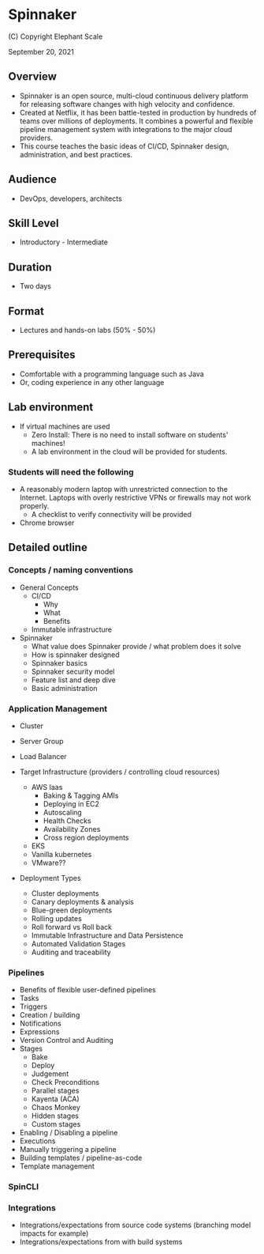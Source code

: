 # Spinnaker

(C) Copyright Elephant Scale

September 20, 2021

## Overview

* Spinnaker is an open source, multi-cloud continuous delivery platform for releasing software changes with high velocity and confidence.
* Created at Netflix, it has been battle-tested in production by hundreds of teams over millions of deployments. It combines a powerful and flexible pipeline management system with integrations to the major cloud providers.
* This course teaches the basic ideas of CI/CD, Spinnaker design, administration, and best practices. 

## Audience

* DevOps, developers, architects

## Skill Level

* Introductory - Intermediate

## Duration
* Two days

## Format
* Lectures and hands-on labs (50% - 50%)

## Prerequisites

* Comfortable with a programming language such as Java
* Or, coding experience in any other language


## Lab environment

* If virtual machines are used
  * Zero Install: There is no need to install software on students' machines!
  * A lab environment in the cloud will be provided for students.

### Students will need the following
* A reasonably modern laptop with unrestricted connection to the Internet. Laptops with overly restrictive VPNs or firewalls may not work properly.
  * A checklist to verify connectivity will be provided
* Chrome browser

## Detailed outline

### Concepts / naming conventions
* General Concepts
  * CI/CD
    * Why
    * What
    * Benefits
  * Immutable infrastructure   
* Spinnaker
  * What value does Spinnaker provide / what problem does it solve
  * How is spinnaker designed
  * Spinnaker basics
  * Spinnaker security model
  * Feature list and deep dive
  * Basic administration
### Application Management
* Cluster
* Server Group
* Load Balancer
* Target Infrastructure (providers / controlling cloud resources)

  * AWS Iaas
    * Baking & Tagging AMIs
    * Deploying in EC2
    * Autoscaling
    * Health Checks
    * Availability Zones
    * Cross region deployments
  * EKS
  * Vanilla kubernetes
  * VMware??
* Deployment Types
  * Cluster deployments
  * Canary deployments & analysis
  * Blue-green deployments
  * Rolling updates
  * Roll forward vs Roll back
  * Immutable Infrastructure and Data Persistence
  * Automated Validation Stages
  * Auditing and traceability
### Pipelines
* Benefits of flexible user-defined pipelines
* Tasks
* Triggers
* Creation / building
* Notifications
* Expressions
* Version Control and Auditing
* Stages
  * Bake
  * Deploy
  * Judgement
  * Check Preconditions
  * Parallel stages
  * Kayenta (ACA)
  * Chaos Monkey
  * Hidden stages
  * Custom stages
* Enabling / Disabling a pipeline
* Executions
* Manually triggering a pipeline
* Building templates / pipeline-as-code
* Template management
### SpinCLI
### Integrations
* Integrations/expectations from source code systems (branching model impacts for example)
* Integrations/expectations from with build systems